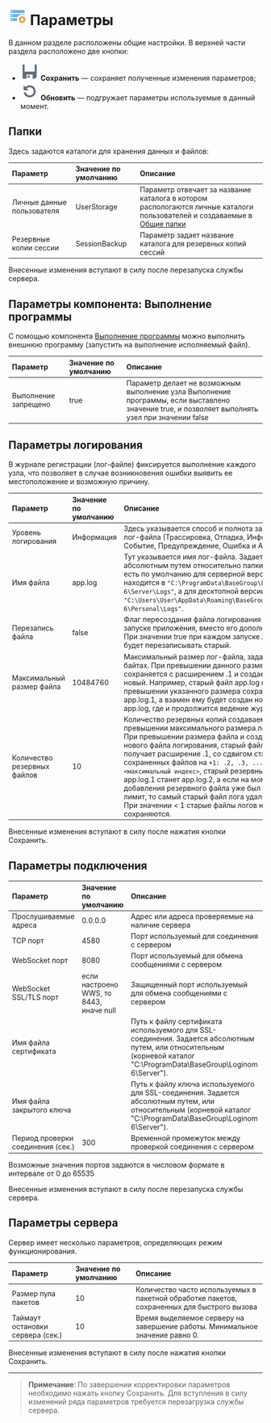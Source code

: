 # ![Параметры](../images/icons/admin_18/admin_default-04.svg)  Параметры

В данном разделе расположены общие настройки. В верхней части раздела расположено две кнопки:

* ![Сохранить](../images/icons/toolbar-controls_18x18/toolbar-controls_18x18_save_default.svg) **Сохранить** — сохраняет полученные изменения параметров;
* ![Обновить](../images/icons/toolbar-controls_18x18/toolbar-controls_18x18_refresh_default.svg) **Обновить** — подгружает параметры используемые в данный момент.

## Папки

Здесь задаются каталоги для хранения данных и файлов:

|Параметр|Значение по умолчанию|Описание|
|:-|:-|:-|
|Личные данные пользователя|UserStorage|Параметр отвечает за название каталога в котором распологаются личные каталоги пользователей и создаваемые в [Общие папки](./shared-folder.md)|
|Резервные копии сессии|SessionBackup|Параметр задает название каталога для резервных копий сессий|

Внесенные изменения вступают в силу после перезапуска службы сервера.

## Параметры компонента: Выполнение программы

С помощью компонента [Выполнение программы](../processors/integration/exec-program.md) можно выполнить внешнюю программу (запустить на выполнение исполняемый файл).

|Параметр|Значение по умолчанию|Описание|
|:-|:-|:-|
|Выполнение запрещено|true|Параметр делает не возможным выполнение узла Выполнение программы, если выставлено значение true, и позволяет выполнять узел при значении false|

## Параметры логирования

В журнале регистрации (лог-файле) фиксируется выполнение каждого узла, что позволяет в случае возникновения ошибки выявить ее местоположение и возможную причину.

|Параметр|Значение по умолчанию|Описание|
|:-|:-|:-|
|Уровень логирования|Информация|Здесь указывается способ и полнота заполнения лог-файла (Трассировка, Отладка, Информация, Событие, Предупреждение, Ошибка и Авария)|
|Имя файла|app.log|Тут указывается имя лог-файла. Задается абсолютным путем относительно папки Logs, то есть по умолчанию для серверной версии файл находится в `"C:\ProgramData\BaseGroup\Loginom 6\Server\Logs"`, а для десктопной версии в `"C:\Users\User\AppData\Roaming\BaseGroup\Loginom 6\Personal\Logs"`.|
|Перезапись файла|false|Флаг пересоздания файла логирования при запуске приложения, вместо его дополнения. При значении true при каждом запуске лог-файл будет перезаписывать старый.|
|Максимальный размер файла|10484760|Максимальный размер лог-файла, задается в байтах. При превышении данного размера, файл сохраняется с расширением .1 и создается новый. Например, старый файл app.log при превышении указанного размера сохранится как app.log.1, а взамен ему будет создан новый app.log, где и продолжится ведение журнала.|
|Количество резервных файлов|10|Количество резервных копий создаваемых при превышении максимального размера лог-файла. При превышении размера файла и создании нового файла логирования, старый файл получает расширение .1, со сдвигом старых сохраненных файлов на `+1: .2, .3, ..., .<максимальный индекс>`, старый резервный файл app.log.1 станет app.log.2, а если на момент добавления резервного файла уже был достигнут лимит, то самый старый файл лога удаляется. При значении < 1 старые файлы логов не сохраняются.|

Внесенные изменения вступают в силу после нажатия кнопки Сохранить.

## Параметры подключения

|Параметр|Значение по умолчанию|Описание|
|:-|:-|:-|
|Прослушиваемые адреса|0.0.0.0|Адрес или адреса проверяемые на наличие сервера|
|TCP порт|4580|Порт используемый для соединения с сервером|
|WebSocket порт|8080|Порт используемый для обмена сообщениями с сервером|
|WebSocket SSL/TLS порт|если настроено WWS, то 8443, иначе null|Защищенный порт используемый для обмена сообщениями с сервером|
|Имя файла сертификата||Путь к файлу сертификата используемого для SSL-соединения. Задается абсолютным путем, или относительным (корневой каталог "C:\ProgramData\BaseGroup\Loginom 6\Server").|
|Имя файла закрытого ключа||Путь к файлу ключа используемого для SSL-соединения. Задается абсолютным путем, или относительным (корневой каталог "C:\ProgramData\BaseGroup\Loginom 6\Server").|
|Период проверки соединения (сек.)|300|Временной промежуток между проверкой соединения с сервером|

Возможные значения портов задаются в числовом формате в интервале от 0 до 65535

Внесенные изменения вступают в силу после перезапуска службы сервера.

## Параметры сервера

Сервер имеет несколько параметров, определяющих режим функционирования.

|Параметр|Значение по умолчанию|Описание|
|:-|:-|:-|
|Размер пула пакетов|10|Количество часто используемых в пакетной обработке пакетов, сохраненных для быстрого вызова|
|Таймаут остановки сервера (сек.)|10|Время выделяемое серверу на завершение работы. Минимальное значение равно 0.|

Внесенные изменения вступают в силу после нажатия кнопки Сохранить.

---

>**Примечание**: По завершении корректировки параметров необходимо нажать кнопку Сохранить. Для вступления в силу изменений ряда параметров требуется перезагрузка службы сервера.
